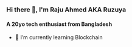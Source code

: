 ### Hi there 👋, I'm Raju Ahmed AKA Ruzuya
#### A 20yo tech enthusiast from Bangladesh

- 🌱 I’m currently learning Blockchain


